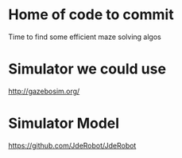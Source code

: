 # Home of code to commit

Time to find some efficient maze solving algos

# Simulator we could use
http://gazebosim.org/

# Simulator Model 
https://github.com/JdeRobot/JdeRobot
